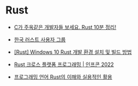 # Rust

- [C가 주옥같은 개발자들 보세요. Rust 10분 정리!](https://www.youtube.com/watch?v=w1dlmOjDLX8)

- [한국 러스트 사용자 그룹](https://doc.rust-kr.org/)

- [[Rust] Windows 10 Rust 개발 환경 설치 및 빌드 방법](https://velog.io/@pikamon/Rust-1)

- [Rust 크로스 플랫폼 프로그래밍 | 인프콘 2022](https://youtu.be/V6TR2FeCK5c?si=4lI5WI-iSjTdCKTL)

- [프로그래밍 언어 Rust의 이해와 실용적인 활용](https://f-lab.kr/insight/understanding-rust)
